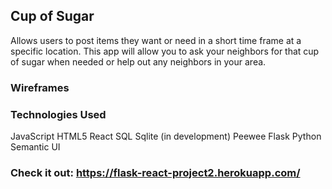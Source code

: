## Cup of Sugar

Allows users to post items they want or need in a short time frame at a specific location. This app will allow you to ask your neighbors for that cup of sugar when needed or help out any neighbors in your area.

### Wireframes

### Technologies Used
JavaScript
HTML5
React
SQL
Sqlite (in development)
Peewee
Flask
Python
Semantic UI

### Check it out: https://flask-react-project2.herokuapp.com/
